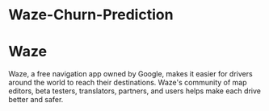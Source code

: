 # **Waze-Churn-Prediction**

# **Waze**
Waze, a free navigation app owned by Google, makes it easier for drivers around the world to reach their destinations. Waze's community of map editors, beta testers, translators, partners, and users helps make each drive better and safer.
